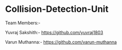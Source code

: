 # Collision-Detection-Unit

Team Members:-

Yuvraj Sakshith:- https://github.com/yuvraj1803

Varun Muthanna:-  https://github.com/varun-muthanna


